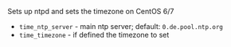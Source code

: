 Sets up ntpd and sets the timezone on CentOS 6/7

- `time_ntp_server` - main ntp server; default: `0.de.pool.ntp.org`
- `time_timezone` - if defined the timezone to set